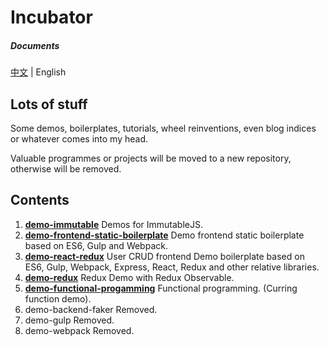 # Incubator

##### Documents

[中文](https://github.com/oychao/incubator) | English

## Lots of stuff

Some demos, boilerplates, tutorials, wheel reinventions, even blog indices or whatever comes into my head.

Valuable programmes or projects will be moved to a new repository, otherwise will be removed.

## Contents

1. **[demo-immutable](https://github.com/oychao/incubator/tree/master/demo-immutable)** Demos for ImmutableJS.
2. **[demo-frontend-static-boilerplate](https://github.com/oychao/incubator/tree/master/demo-frontend-static-boilerplate)** Demo frontend static boilerplate based on ES6, Gulp and Webpack.
3. **[demo-react-redux](https://github.com/oychao/incubator/tree/master/demo-react-redux)** User CRUD frontend Demo boilerplate based on ES6, Gulp, Webpack, Express, React, Redux and other relative libraries.
4. **[demo-redux](https://github.com/oychao/incubator/tree/master/demo-redux)** Redux Demo with Redux Observable.
5. **[demo-functional-progamming](https://github.com/oychao/incubator/tree/master/demo-functional-programming)** Functional programming. (Curring function demo).
6. demo-backend-faker Removed.
7. demo-gulp Removed.
8. demo-webpack Removed.
